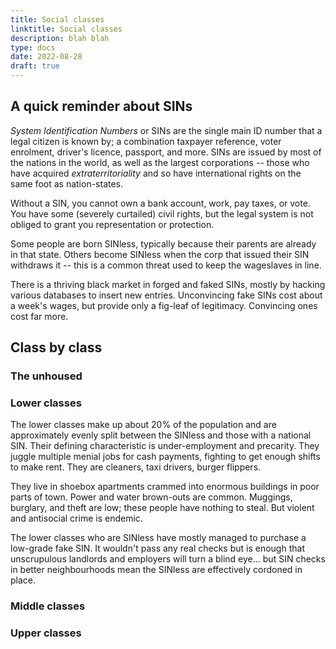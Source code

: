 ```yaml
---
title: Social classes
linktitle: Social classes
description: blah blah
type: docs
date: 2022-08-28
draft: true
---
```


## A quick reminder about SINs

_System Identification Numbers_ or SINs are the single main ID number that a legal citizen is known by; a combination taxpayer reference, voter enrolment, driver's licence, passport, and more. SINs are issued by most of the nations in the world, as well as the largest corporations -- those who have acquired _extraterritoriality_ and so have international rights on the same foot as nation-states. 

Without a SIN, you cannot own a bank account, work, pay taxes, or vote. You have some (severely curtailed) civil rights, but the legal system is not obliged to grant you representation or protection. 

Some people are born SINless, typically because their parents are already in that state. Others become SINless when the corp that issued their SIN withdraws it -- this is a common threat used to keep the wageslaves in line. 

There is a thriving black market in forged and faked SINs, mostly by hacking various databases to insert new entries. Unconvincing fake SINs cost about a week's wages, but provide only a fig-leaf of legitimacy. Convincing ones cost far more. 

## Class by class

<!-- 
Unhoused - 5%
Lower - 20%
Middle - 60%
Upper - 10%
Other - 5%
--> 

### The unhoused


### Lower classes

The lower classes make up about 20% of the population and are approximately evenly split between the SINless and those with a national SIN. Their defining characteristic is under-employment and precarity. They juggle multiple menial jobs for cash payments, fighting to get enough shifts to make rent. They are cleaners, taxi drivers, burger flippers. 

They live in shoebox apartments crammed into enormous buildings in poor parts of town. Power and water brown-outs are common. Muggings, burglary, and theft are low; these people have nothing to steal. But violent and antisocial crime is endemic.

The lower classes who are SINless have mostly managed to purchase a low-grade fake SIN. It wouldn't pass any real checks but is enough that unscrupulous landlords and employers will turn a blind eye... but SIN checks in better neighbourhoods mean the SINless are effectively cordoned in place. 

### Middle classes


### Upper classes